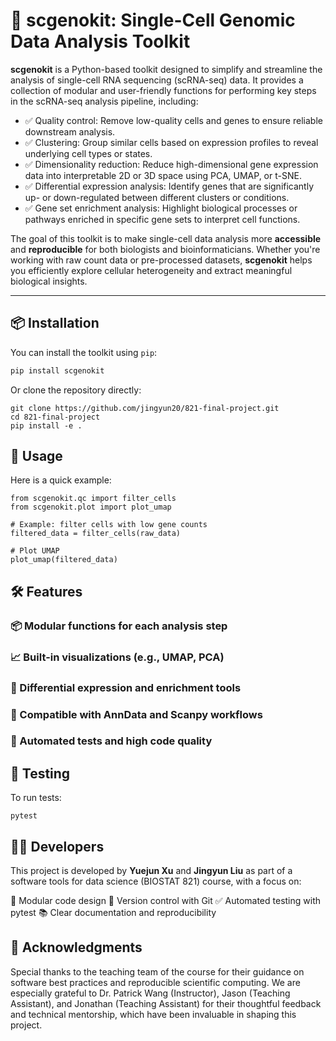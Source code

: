 # 🔬 scgenokit: Single-Cell Genomic Data Analysis Toolkit

**scgenokit** is a Python-based toolkit designed to simplify and streamline the analysis of single-cell RNA sequencing (scRNA-seq) data. It provides a collection of modular and user-friendly functions for performing key steps in the scRNA-seq analysis pipeline, including:

- ✅ Quality control: Remove low-quality cells and genes to ensure reliable downstream analysis.  
- ✅ Clustering: Group similar cells based on expression profiles to reveal underlying cell types or states.  
- ✅ Dimensionality reduction: Reduce high-dimensional gene expression data into interpretable 2D or 3D space using PCA, UMAP, or t-SNE.  
- ✅ Differential expression analysis: Identify genes that are significantly up- or down-regulated between different clusters or conditions.  
- ✅ Gene set enrichment analysis: Highlight biological processes or pathways enriched in specific gene sets to interpret cell functions.  

The goal of this toolkit is to make single-cell data analysis more **accessible** and **reproducible** for both biologists and bioinformaticians. Whether you're working with raw count data or pre-processed datasets, **scgenokit** helps you efficiently explore cellular heterogeneity and extract meaningful biological insights.

---

## 📦 Installation

You can install the toolkit using `pip`:
```bash
pip install scgenokit
```
Or clone the repository directly:
```
git clone https://github.com/jingyun20/821-final-project.git
cd 821-final-project
pip install -e .
```

## 🚀 Usage
Here is a quick example:
```
from scgenokit.qc import filter_cells
from scgenokit.plot import plot_umap

# Example: filter cells with low gene counts
filtered_data = filter_cells(raw_data)

# Plot UMAP
plot_umap(filtered_data)
```

## 🛠️ Features

### 📦 Modular functions for each analysis step
### 📈 Built-in visualizations (e.g., UMAP, PCA)
### 🔎 Differential expression and enrichment tools
### 🔄 Compatible with AnnData and Scanpy workflows
### 🧪 Automated tests and high code quality


## 🧪 Testing
To run tests:
```
pytest
```

## 👨‍💻 Developers

This project is developed by **Yuejun Xu** and **Jingyun Liu** as part of a software tools for data science (BIOSTAT 821) course, with a focus on:

📁 Modular code design
🔄 Version control with Git
✅ Automated testing with pytest
📚 Clear documentation and reproducibility

## 🙌 Acknowledgments

Special thanks to the teaching team of the course for their guidance on software best practices and reproducible scientific computing. We are especially grateful to Dr. Patrick Wang (Instructor), Jason (Teaching Assistant), and Jonathan (Teaching Assistant) for their thoughtful feedback and technical mentorship, which have been invaluable in shaping this project.
